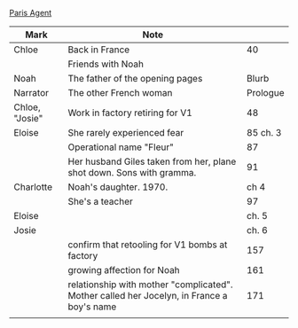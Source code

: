 [Paris Agent](Paris%20Agent.jpg)


| Mark           | Note                                                                                      |          |
| -------------- | ----------------------------------------------------------------------------------------- | -------- |
| Chloe          | Back in France                                                                            | 40       |
|                | Friends with Noah                                                                         |          |
| Noah           | The father of the opening pages                                                           | Blurb    |
| Narrator       | The other French woman                                                                    | Prologue |
| Chloe, "Josie" | Work in factory retiring for V1                                                           | 48       |
| Eloise         | She rarely experienced fear                                                               | 85 ch. 3 |
|                | Operational name "Fleur"                                                                  | 87       |
|                | Her husband Giles taken from her, plane shot down. Sons with gramma.                      | 91       |
| Charlotte      | Noah's daughter. 1970.                                                                    | ch 4     |
|                | She's a teacher                                                                           | 97       |
| Eloise         |                                                                                           | ch. 5    |
| Josie          |                                                                                           | ch. 6    |
|                | confirm that retooling for V1 bombs at factory                                            | 157      |
|                | growing affection for Noah                                                                | 161      |
|                | relationship with mother "complicated". Mother called her Jocelyn, in France a boy's name | 171      |
|                |                                                                                           |          |
